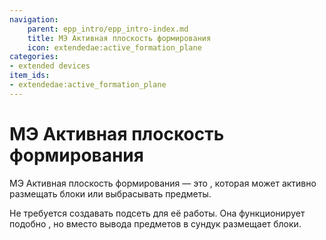 ```yaml
---
navigation:
    parent: epp_intro/epp_intro-index.md
    title: МЭ Активная плоскость формирования
    icon: extendedae:active_formation_plane
categories:
- extended devices
item_ids:
- extendedae:active_formation_plane
---
```


# МЭ Активная плоскость формирования

<GameScene zoom="8" background="transparent">
  <ImportStructure src="../structure/cable_active_formation_plane.snbt"></ImportStructure>
</GameScene>

МЭ Активная плоскость формирования — это <ItemLink id="ae2:formation_plane" />, которая может активно размещать блоки или выбрасывать предметы.

Не требуется создавать подсеть для её работы. Она функционирует подобно <ItemLink id="ae2:export_bus" />, но вместо вывода предметов в сундук размещает блоки.